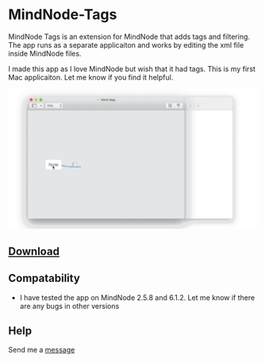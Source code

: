 # MindNode-Tags
MindNode Tags is an extension for MindNode that adds tags and filtering. The app runs as a separate applicaiton and works by editing the xml file inside MindNode files.

I made this app as I love MindNode but wish that it had tags. This is my first Mac applicaiton. Let me know if you find it helpful.

![Example Image](images/IntroGif.gif)

## [Download](https://github.com/jonpdw/MindNode-Tags/releases/latest/download/MindNode_Tags_Application.zip)

## Compatability
* I have tested the app on MindNode 2.5.8 and 6.1.2. Let me know if there are any bugs in other versions

## Help

Send me a [message](m.me/107546807437328)

